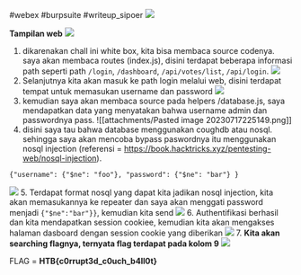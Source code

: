 #webex #burpsuite
#writeup_sipoer
**![](https://lh4.googleusercontent.com/JFIXQ2A5XAKvHPpChPqM__sYuyEdTDBRlw3ML80AU7tMMXmhRS2-kgSlEXXNy8uhnddf2KFOUYJFkQHQXLAdz0NytxfKAwMDYZiUm9mQ1S4OuXekMVBPbadAfs3YbY-1KM54K0YWLXTyXaTu63a2JLs)**

**Tampilan web**
**![](https://lh4.googleusercontent.com/iTVFaEBfaQv6W9IQ_6lLj9WptAUpxhAZbCgpgjBIsmZn75WgfyTjq1dk_QjxjNK_5GVji95ZXt7PMutknmhklqf6UDUwFSf0bfIK__TCJjvGcNr-Nvn6d36sd2jgHPqypcrXthaRbGtpiCPFUwJQQPQ)**
1. dikarenakan chall ini white box, kita bisa membaca source codenya. saya akan membaca routes (index.js), disini terdapat beberapa informasi path seperti path `/login`, `/dashboard`, `/api/votes/list`, `/api/login`.
**![](https://lh6.googleusercontent.com/vM7F4l7_p1Ob2hzGSjflvRedoUAeYpnVIf_UMZdfSb0lMz587JGNff7XRmbc0fyHzOTH7H4W7IyIVkarmwi1OKAGh8jNbFqPmih3L00eJ91XSmB5l5iqW-9ME87wT6pkgtEY75GysvveBpNP5IB2DHw)**
2. Selanjutnya kita akan masuk ke path login melalui web, disini terdapat tempat untuk memasukan username dan password 
**![](https://lh4.googleusercontent.com/Nch8H_nF3xl70BG4zUg-Rge1olatV4xTAKweFtOuzqJeY5RacSDKVrAR54djuWLaYXDITX1-V3rW-Pqzbf7Z3hGMc9gW17WxInlwj9eZ7uaUGcLwOY3-jAMWTMF0VmH5XvFzMmtJNGyfNbZ8d_o120Y)**
3. kemudian saya akan membaca source pada helpers /database.js, saya mendapatkan data yang menyatakan bahwa username admin dan passwordnya pass.
![[attachments/Pasted image 20230717225149.png]]
4.  disini saya tau bahwa database menggunakan coughdb atau nosql. sehingga saya akan mencoba bypass paswordnya itu menggunakan nosql injection (referensi = https://book.hacktricks.xyz/pentesting-web/nosql-injection).
```
{"username": {"$ne": "foo"}, "password": {"$ne": "bar"} }
```
**![](https://lh5.googleusercontent.com/ZZgManmWE_eHkG3270kf12mCBFvjVZpPkHWi2rIADgRh5f_aRvEE7s5WRZ8LAAL9lhvaQSYX8aOiphaLP7bTjRif5BUx4l2cYciMOAzAn9Jj6PqSQeZsSVp6YsdsQKI1C0CvwkzUKJucgHmVBsTNZ38)**
5. Terdapat format nosql yang dapat kita jadikan nosql injection, kita akan memasukannya ke repeater dan saya akan menggati password menjadi `{"$ne":"bar"}}`, kemudian kita send
**![](https://lh4.googleusercontent.com/GHUlPOLwxwqXsPOeXzZmcGcIkSPrlWoA4IQ35eS_9bOI2RhhvL04U_h7NnxVYssNNeHiU9NdlKYx53sFp3Bx_VO8oNNGMjM9XqHDMX8I4sMuJgZBh-krYM7UnMiyu0mLWelk_YVpbJtaRQdgw5Ua2Hs)**
6. Authentifikasi berhasil dan kita mendapatkan session cookiee, kemudian kita akan mengakses halaman dasboard dengan session cookie yang diberikan 
**![](https://lh6.googleusercontent.com/Ai1smu08eNMMNXSS2eKtGxMW_E_6aDbGFMszhEsOPk4MTV2Esww-d2z0UhVPFU6Jnm8H65U0mimBe5mm4s79yrxBR2p89qeoz8pNEU2uQqpkG6fJswBBBteJZC0CTeqOdFReAsVprIURAby0rV03x2U)** 7. **Kita akan searching flagnya, ternyata flag terdapat pada kolom 9** 
**![](https://lh3.googleusercontent.com/kL4NYhP3jB_4Y5endxoWt31uuesuMDQC8dY1ooNwqEBglCHf3mVvmKaROt40SpXITRpzgUNA3cWgpmrhtbvJ8K9Fu-HfIUamDDDzilBwfmsuUxhkLPMM605X6d3K4W0s76YH4iNWHZubnGE3fXNiq54)**

FLAG = **HTB{c0rrupt3d_c0uch_b4ll0t}** 

